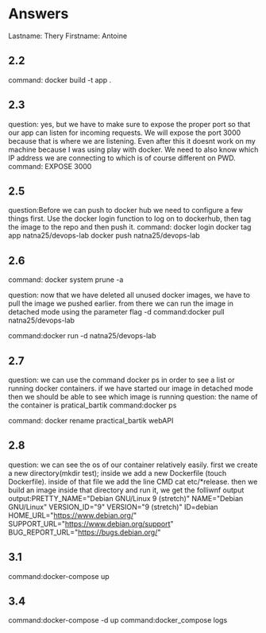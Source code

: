 # Answers

Lastname: Thery
Firstname: Antoine

## 2.2
command: docker build -t app .

## 2.3
question: yes, but we have to make sure to expose the proper port so that our app can listen for incoming requests. We will expose the port 3000 because that is where we are listening. Even after this it doesnt work on my machine because I was using play with docker. We need to also know which IP address we are connecting to which is of course different on PWD.
command: EXPOSE 3000

## 2.5
question:Before we can push to docker hub we need to configure a few things first. Use the docker login function to log on to dockerhub, then tag the image to the repo and then push it. 
command: docker login docker tag app natna25/devops-lab docker push natna25/devops-lab

## 2.6
command: docker system prune -a

question: now that we have deleted all unused docker images, we have to pull the image we pushed earlier. from there we can run the image in detached mode using the parameter flag -d
command:docker pull natna25/devops-lab

command:docker run -d natna25/devops-lab

## 2.7
question: we can use the command docker ps in order to see a list or running docker containers. if we have started our image in detached mode then we should be able to see which image is running
question: the name of the container is pratical_bartik
command:docker ps 

command: docker rename practical_bartik webAPI

## 2.8
question: we can see the os of our container relatively easily. first we create a new directory(mkdir test); inside we add a new Dockerfile (touch Dockerfile). inside of that file we add the line CMD cat etc/*release. then we build an image inside that directory and run it, we get the folliwnf output
output:PRETTY_NAME="Debian GNU/Linux 9 (stretch)"
NAME="Debian GNU/Linux"
VERSION_ID="9"
VERSION="9 (stretch)"
ID=debian
HOME_URL="https://www.debian.org/"
SUPPORT_URL="https://www.debian.org/support"
BUG_REPORT_URL="https://bugs.debian.org/"

## 3.1
command:docker-compose up

## 3.4
command:docker-compose -d up
command:docker_compose logs
